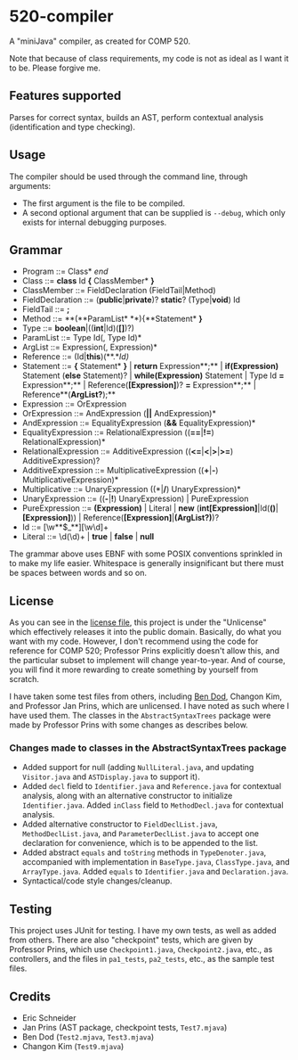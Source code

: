 # 520-compiler
A "miniJava" compiler, as created for COMP 520.

Note that because of class requirements, my code is not as ideal as I want it to be. Please forgive me.

## Features supported
Parses for correct syntax, builds an AST, perform contextual analysis (identification and type checking).

## Usage
The compiler should be used through the command line, through arguments:
* The first argument is the file to be compiled.
* A second optional argument that can be supplied is `--debug`, which only exists for internal debugging purposes.

## Grammar
* Program ::= Class\* *end*
* Class ::= **class** Id **{** ClassMember\* **}**
* ClassMember ::= FieldDeclaration (FieldTail|Method)
* FieldDeclaration ::= (**public**|**private**)? **static**? (Type|**void**) Id
* FieldTail ::= **;**
* Method ::= **(**ParamList\* **){**Statement\* **}**
* Type ::= **boolean**|((**int**|Id)(**[]**)?)
* ParamList ::= Type Id(, Type Id)*
* ArgList ::= Expression(, Expression)*
* Reference ::= (Id|**this**)(**.**Id)*
* Statement ::= **{** Statement\* **}**
			| **return** Expression**;**
			| **if(**Expression**)** Statement (**else** Statement)?
			| **while(**Expression**)** Statement
			| Type Id **=** Expression**;**
			| Reference(**[**Expression**]**)? **=** Expression**;**
			| Reference**(**ArgList?**);**
* Expression ::= OrExpression
* OrExpression ::= AndExpression (**||** AndExpression)*
* AndExpression ::= EqualityExpression (**&&** EqualityExpression)*
* EqualityExpression ::= RelationalExpression ((**==**|**!=**) RelationalExpression)*
* RelationalExpression ::= AdditiveExpression ((**<=**|**<**|**>**|**>=**) AdditiveExpression)?
* AdditiveExpression ::= MultiplicativeExpression ((**+**|**-**) MultiplicativeExpression)*
* Multiplicative ::= UnaryExpression ((\*|**/**) UnaryExpression)*
* UnaryExpression ::= ((**-**|**!**) UnaryExpression) | PureExpression
* PureExpression ::= **(**Expression**)**
			| Literal
			| **new** (**int[**Expression**]**|Id(**()**|**[**Expression**]**))
			| Reference(**[**Expression**]**|**(**ArgList?**)**)?
* Id ::= \[\w**$_**][\w\d]+
* Literal ::= \d(\d)+ | **true** | **false** | **null**

The grammar above uses EBNF with some POSIX conventions sprinkled in to make my life easier. Whitespace is generally insignificant but there must be spaces between words and so on.

## License
As you can see in the [license file](LICENSE), this project is under the "Unlicense" which effectively releases it into the public domain. Basically, do what you want with my code. However, I don't recommend using the code for reference for COMP 520; Professor Prins explicitly doesn't allow this, and the particular subset to implement will change year-to-year. And of course, you will find it more rewarding to create something by yourself from scratch.

I have taken some test files from others, including [Ben Dod](https://github.com/benjdod/someminijavatests), Changon Kim, and Professor Jan Prins, which are unlicensed. I have noted as such where I have used them. The classes in the `AbstractSyntaxTrees` package were made by Professor Prins with some changes as describes below.

### Changes made to classes in the AbstractSyntaxTrees package
* Added support for null (adding `NullLiteral.java`, and updating `Visitor.java` and `ASTDisplay.java` to support it).
* Added `decl` field to `Identifier.java` and `Reference.java` for contextual analysis, along with an alternative constructor to initialize `Identifier.java`. Added `inClass` field to `MethodDecl.java` for contextual analysis.
* Added alternative constructor to `FieldDeclList.java`, `MethodDeclList.java`, and `ParameterDeclList.java` to accept one declaration for convenience, which is to be appended to the list.
* Added abstract `equals` and `toString` methods in `TypeDenoter.java`, accompanied with implementation in `BaseType.java`, `ClassType.java`, and `ArrayType.java`. Added `equals` to `Identifier.java` and `Declaration.java`.
* Syntactical/code style changes/cleanup.

## Testing
This project uses JUnit for testing. I have my own tests, as well as added from others. There are also "checkpoint" tests, which are given by Professor Prins, which use `Checkpoint1.java`, `Checkpoint2.java`, etc., as controllers, and the files in `pa1_tests`, `pa2_tests`, etc., as the sample test files.

## Credits
* Eric Schneider
* Jan Prins (AST package, checkpoint tests, `Test7.mjava`)
* Ben Dod (`Test2.mjava`, `Test3.mjava`)
* Changon Kim (`Test9.mjava`)
  
